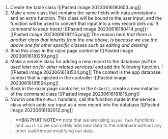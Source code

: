 1. Create the table class
   ![[Pasted image 20230616180653.png]]
2. Make a new class that contains the same fields with data annotations and an extra function. This class will be bound to the user input, and the function will be used to convert that input into a new record *(lets call it command to keep track)*
   ![[Pasted image 20230616180414.png]]
   ![[Pasted image 20230616181115.png]]
   *The reason here that there is another class that inherits from the one above, is because we use the above one for other specific classes such as editing and deleting*
3. Bind this class in the razor page controller
   ![[Pasted image 20230616181259.png]]
4. Make a service class for adding a new record to the database *(will be used later on for other related services)* and add the following function.
   ![[Pasted image 20230616181504.png]]
   The context is the app database context that is injected in the controller
   ![[Pasted image 20230616181554.png]]
5. Back in the razor page controller, in the `OnGet()`, create a new instance of the command class
   ![[Pasted image 20230616181815.png]]
6. Now in one the `OnPost` handlers, call the function made in the service class which adds our input as a new record into the database
   ![[Pasted image 20230616182012.png]]

> **==BIG PHAT NOTE==** note that we are using `async Task` functions and `await` so we can safely add new data to the database without any other task/thread modifying our data. 
